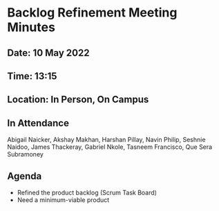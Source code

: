 # Backlog Refinement Meeting Minutes

## Date: 10 May 2022

## Time: 13:15

## Location: In Person, On Campus

## In Attendance
Abigail Naicker, Akshay Makhan, Harshan Pillay, Navin Philip, Seshnie Naidoo, James Thackeray, Gabriel Nkole, Tasneem Francisco, Que Sera Subramoney

## Agenda 

* Refined the product backlog (Scrum Task Board) 
* Need a minimum-viable product
